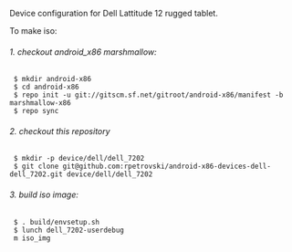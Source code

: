 Device configuration for Dell Lattitude 12 rugged tablet.

To make iso:

###### 1. checkout android_x86 marshmallow:
```
 $ mkdir android-x86
 $ cd android-x86
 $ repo init -u git://gitscm.sf.net/gitroot/android-x86/manifest -b marshmallow-x86
 $ repo sync
```
###### 2. checkout this repository
```
 $ mkdir -p device/dell/dell_7202
 $ git clone git@github.com:rpetrovski/android-x86-devices-dell-dell_7202.git device/dell/dell_7202
```
###### 3. build iso image:
```
 $ . build/envsetup.sh
 $ lunch dell_7202-userdebug
 m iso_img
```

